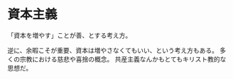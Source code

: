 # 資本主義

「資本を増やす」ことが善、とする考え方。

逆に、余暇こそが重要、資本は増やさなくてもいい、という考え方もある。
多くの宗教における慈悲や喜捨の概念。
共産主義なんかもとてもキリスト教的な思想だ。
